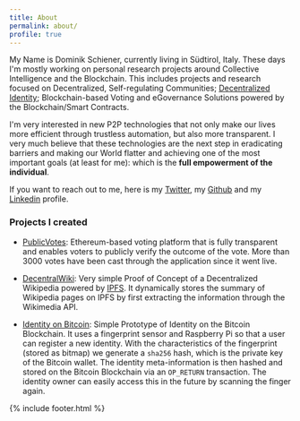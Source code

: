 ```yaml
---
title: About
permalink: about/
profile: true
---
```


My Name is Dominik Schiener, currently living in Südtirol, Italy. These days I'm mostly working on personal research projects around Collective Intelligence and the Blockchain. This includes projects and research focused on Decentralized, Self-regulating Communities; [Decentralized Identity](http://composui.com); Blockchain-based Voting and eGovernance Solutions powered by the Blockchain/Smart Contracts.

I'm very interested in new P2P technologies that not only make our lives more efficient through trustless automation, but also more transparent. I very much believe that these technologies are the next step in eradicating barriers and making our World flatter and achieving one of the most important goals (at least for me): which is the **full empowerment of the individual**.

If you want to reach out to me, here is my [Twitter](https://twitter.com/domschiener), my [Github](https://github.com/domschiener) and my [Linkedin](https://linkedin.com/in/schiener) profile.

### Projects I created

* [PublicVotes](http://publicvotes.org): Ethereum-based voting platform that is fully transparent and enables voters to publicly verify the outcome of the vote. More than 3000 votes have been cast through the application since it went live.

* [DecentralWiki](https://github.com/reposium-dco/decentralwiki): Very simple Proof of Concept of a Decentralized Wikipedia powered by [IPFS](https://ipfs.io). It dynamically stores the summary of Wikipedia pages on IPFS by first extracting the information through the Wikimedia API.

* [Identity on Bitcoin](https://github.com/domschiener/identity-on-bitcoin): Simple Prototype of Identity on the Bitcoin Blockchain. It uses a fingerprint sensor and Raspberry Pi so that a user can register a new identity. With the characteristics of the fingerprint (stored as bitmap) we generate a `sha256` hash, which is the private key of the Bitcoin wallet. The identity meta-information is then hashed and stored on the Bitcoin Blockchain via an `OP_RETURN` transaction. The identity owner can easily access this in the future by scanning the finger again.

{% include footer.html %}
